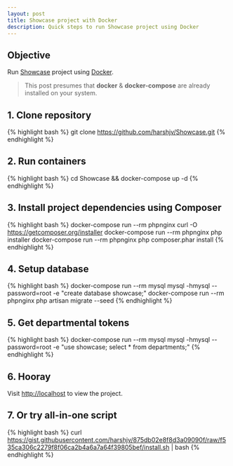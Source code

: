 ```yaml
---
layout: post
title: Showcase project with Docker
description: Quick steps to run Showcase project using Docker
---
```


## Objective

Run [Showcase](https://github.com/harshjv/Showcase "Showcase") project using [Docker](http://www.docker.com "Docker").

> This post presumes that **docker** & **docker-compose** are already installed on your system.


## 1. Clone repository

{% highlight bash %}
git clone https://github.com/harshjv/Showcase.git
{% endhighlight %}


## 2. Run containers

{% highlight bash %}
cd Showcase && docker-compose up -d
{% endhighlight %}


## 3. Install project dependencies using Composer

{% highlight bash %}
docker-compose run --rm phpnginx curl -O https://getcomposer.org/installer
docker-compose run --rm phpnginx php installer
docker-compose run --rm phpnginx php composer.phar install
{% endhighlight %}


## 4. Setup database

{% highlight bash %}
docker-compose run --rm mysql mysql -hmysql --password=root -e "create database showcase;"
docker-compose run --rm phpnginx php artisan migrate --seed
{% endhighlight %}


## 5. Get departmental tokens

{% highlight bash %}
docker-compose run --rm mysql mysql -hmysql --password=root -e "use showcase; select * from departments;"
{% endhighlight %}


## 6. Hooray

Visit [http://localhost](http://localhost "http://localhost") to view the project.


## 7. Or try all-in-one script

{% highlight bash %}
curl https://gist.githubusercontent.com/harshjv/875db02e8f8d3a09090f/raw/f535ca306c2279f8f06ca2b4a6a7a64f39805bef/install.sh | bash
{% endhighlight %}
